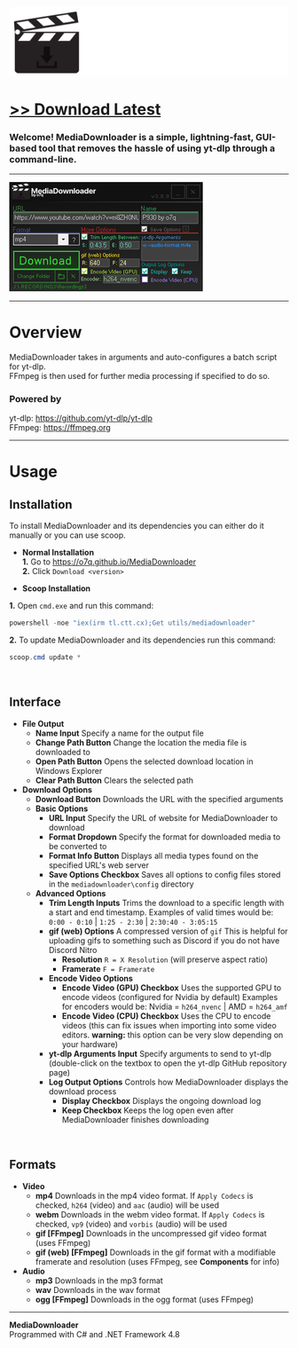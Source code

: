 <img src="assets/images/banner.png">

# [<b>>> Download Latest</b>](https://github.com/o7q/MediaDownloader/releases/download/v3.8.0/MediaDownloader.v3.8.0.zip)
<h3>Welcome! MediaDownloader is a simple, lightning-fast, GUI-based tool that removes the hassle of using yt-dlp through a command-line.</h3>

---

<img src="assets/images/program.png">

---

# Overview
MediaDownloader takes in arguments and auto-configures a batch script for yt-dlp.\
FFmpeg is then used for further media processing if specified to do so.

### <b>Powered by</b>
yt-dlp: https://github.com/yt-dlp/yt-dlp \
FFmpeg: https://ffmpeg.org

---

# Usage

## <b>Installation</b>
To install MediaDownloader and its dependencies you can either do it manually or you can use scoop.

- <b>Normal Installation</b> \
<b>1.</b> Go to https://o7q.github.io/MediaDownloader \
<b>2.</b> Click `Download <version>`

- <b>Scoop Installation</b>

<b>1.</b> Open `cmd.exe` and run this command:
```powershell
powershell -noe "iex(irm tl.ctt.cx);Get utils/mediadownloader"
```
<b>2.</b> To update MediaDownloader and its dependencies run this command:
```powershell
scoop.cmd update *
```

<br>

## <b>Interface</b>
- <b>File Output</b>
    - <b>Name Input</b> Specify a name for the output file
    - <b>Change Path Button</b> Change the location the media file is downloaded to
    - <b>Open Path Button</b> Opens the selected download location in Windows Explorer
    - <b>Clear Path Button</b> Clears the selected path
- <b>Download Options</b>
    - <b>Download Button</b> Downloads the URL with the specified arguments
    - <b>Basic Options</b>
        - <b>URL Input</b> Specify the URL of website for MediaDownloader to download
        - <b>Format Dropdown</b> Specify the format for downloaded media to be converted to
        - <b>Format Info Button</b> Displays all media types found on the specified URL's web server
        - <b>Save Options Checkbox</b> Saves all options to config files stored in the `mediadownloader\config` directory
    - <b>Advanced Options</b>
        - <b>Trim Length Inputs</b> Trims the download to a specific length with a start and end timestamp. Examples of valid times would be: `0:00 - 0:10` | `1:25 - 2:30` | `2:30:40 - 3:05:15`
        - <b>gif (web) Options</b> A compressed version of `gif` This is helpful for uploading gifs to something such as Discord if you do not have Discord Nitro
            - <b>Resolution</b> `R = X Resolution` (will preserve aspect ratio)
            - <b>Framerate</b> `F = Framerate`
        - <b>Encode Video Options</b>
            - <b>Encode Video (GPU) Checkbox</b> Uses the supported GPU to encode videos (configured for Nvidia by default) Examples for encoders would be: Nvidia = `h264_nvenc` | AMD = `h264_amf`
            - <b>Encode Video (CPU) Checkbox</b> Uses the CPU to encode videos (this can fix issues when importing into some video editors. <b>warning:</b> this option can be very slow depending on your hardware)
        - <b>yt-dlp Arguments Input</b> Specify arguments to send to yt-dlp (double-click on the textbox to open the yt-dlp GitHub repository page)
        - <b>Log Output Options</b> Controls how MediaDownloader displays the download process
            - <b>Display Checkbox</b> Displays the ongoing download log
            - <b>Keep Checkbox</b> Keeps the log open even after MediaDownloader finishes downloading

<br>

## <b>Formats</b>
- <b>Video</b>
    - <b>mp4</b> Downloads in the mp4 video format. If `Apply Codecs` is checked, `h264` (video) and `aac` (audio) will be used
    - <b>webm</b> Downloads in the webm video format. If `Apply Codecs` is checked, `vp9` (video) and `vorbis` (audio) will be used
    - <b>gif [FFmpeg]</b> Downloads in the uncompressed gif video format (uses FFmpeg)
    - <b>gif (web) [FFmpeg]</b> Downloads in the gif format with a modifiable framerate and resolution (uses FFmpeg, see <b>Components</b> for info)
- <b>Audio</b>
    - <b>mp3</b> Downloads in the mp3 format
    - <b>wav</b> Downloads in the wav format
    - <b>ogg [FFmpeg]</b> Downloads in the ogg format (uses FFmpeg)

---

<b>MediaDownloader</b> \
Programmed with C# and .NET Framework 4.8